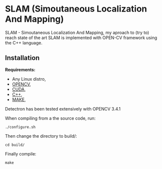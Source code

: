 # SLAM (Simoutaneous Localization And Mapping) 

SLAM - Simoutaneous Localization And Mapping, my aproach to (try to) reach state of the art
SLAM is implemented with OPEN-CV framework using the C++ language.

## Installation

**Requirements:**
 - Any Linux distro,  
 - [OPENCV](https://opencv.org/),
 - [CUDA](https://developer.nvidia.com/cuda-downloads),
 - [C++](http://www.cplusplus.com/),
 - [MAKE](https://cmake.org/),

Detectron has been tested extensively with OPENCV 3.4.1 


When compiling from a the source code, run:

    ./configure.sh 
	
Then change the directory to build/: 

	cd build/

Finally compile: 

	make



